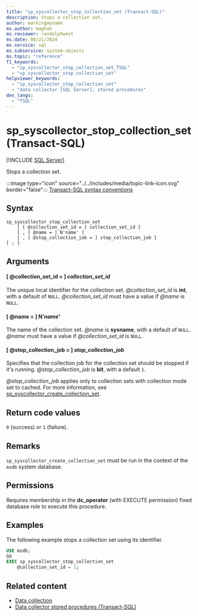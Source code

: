 ```yaml
---
title: "sp_syscollector_stop_collection_set (Transact-SQL)"
description: Stops a collection set.
author: markingmyname
ms.author: maghan
ms.reviewer: randolphwest
ms.date: 08/21/2024
ms.service: sql
ms.subservice: system-objects
ms.topic: "reference"
f1_keywords:
  - "sp_syscollector_stop_collection_set_TSQL"
  - "sp_syscollector_stop_collection_set"
helpviewer_keywords:
  - "sp_syscollector_stop_collection_set"
  - "data collector [SQL Server], stored procedures"
dev_langs:
  - "TSQL"
---
```

# sp_syscollector_stop_collection_set (Transact-SQL)

[!INCLUDE [SQL Server](../../includes/applies-to-version/sqlserver.md)]

Stops a collection set.

:::image type="icon" source="../../includes/media/topic-link-icon.svg" border="false"::: [Transact-SQL syntax conventions](../../t-sql/language-elements/transact-sql-syntax-conventions-transact-sql.md)

## Syntax

```syntaxsql
sp_syscollector_stop_collection_set
    [ [ @collection_set_id = ] collection_set_id ]
    [ , [ @name = ] N'name' ]
    [ , [ @stop_collection_job = ] stop_collection_job ]
[ ; ]
```

## Arguments

#### [ @collection_set_id = ] *collection_set_id*

The unique local identifier for the collection set. *@collection_set_id* is **int**, with a default of `NULL`. *@collection_set_id* must have a value if *@name* is `NULL`.

#### [ @name = ] N'*name*'

The name of the collection set. *@name* is **sysname**, with a default of `NULL`. *@name* must have a value if *@collection_set_id* is `NULL`.

#### [ @stop_collection_job = ] *stop_collection_job*

Specifies that the collection job for the collection set should be stopped if it's running. *@stop_collection_job* is **bit**, with a default `1`.

*@stop_collection_job* applies only to collection sets with collection mode set to cached. For more information, see [sp_syscollector_create_collection_set](sp-syscollector-create-collection-set-transact-sql.md).

## Return code values

`0` (success) or `1` (failure).

## Remarks

`sp_syscollector_create_collection_set` must be run in the context of the `msdb` system database.

## Permissions

Requires membership in the **dc_operator** (with EXECUTE permission) fixed database role to execute this procedure.

## Examples

The following example stops a collection set using its identifier.

```sql
USE msdb;
GO
EXEC sp_syscollector_stop_collection_set
    @collection_set_id = 1;
```

## Related content

- [Data collection](../data-collection/data-collection.md)
- [Data collector stored procedures (Transact-SQL)](data-collector-stored-procedures-transact-sql.md)
